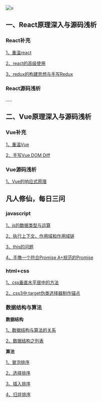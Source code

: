 ![u](https://user-images.githubusercontent.com/39695329/74309390-98663880-4da5-11ea-83b2-46c6990fec88.jpg)

## 一、React原理深入与源码浅析

### React补充

[1、重温react](https://github.com/xiaoliuing/_react-vue/issues/1)

[2、react的高级使用](https://github.com/xiaoliuing/_react-vue/issues/2)

[3、redux的构建思想与手写Redux](https://github.com/xiaoliuing/_react-vue/issues/5)

### React源码浅析

.....


## 二、Vue原理深入与源码浅析

### Vue补充

[1、重温Vue](https://github.com/xiaoliuing/_react-vue/issues/3)

[2、手写Vue DOM Diff](https://github.com/xiaoliuing/_react-vue/issues/4)

### Vue源码浅析

[1、Vue的响应式原理](https://github.com/xiaoliuing/_react-vue/issues/16)


## 凡人修仙，每日三问

### javascript

[1、js的数据类型与运算](https://github.com/xiaoliuing/_react-vue/issues/7)

[2、执行上下文、作用域和作用域链](https://github.com/xiaoliuing/_react-vue/issues/8)

[3、this的问题]()

[4、手撸一个符合Promise A+规范的Promise]()

### html+css

[1、css垂直水平居中的方法](https://github.com/xiaoliuing/_react-vue/issues/12)

[2、css3中:target伪类选择器制作锚点](https://github.com/xiaoliuing/_react-vue/issues/15)

### 数据结构与算法

**数据结构**

[1、数据结构与算法的关系](https://github.com/xiaoliuing/_react-vue/issues/6)

[2、数据结构之列表](https://github.com/xiaoliuing/_react-vue/issues/9)

**算法**

[1、冒泡排序](https://github.com/xiaoliuing/_react-vue/issues/10)

[2、选择排序](https://github.com/xiaoliuing/_react-vue/issues/11)

[3、插入排序](https://github.com/xiaoliuing/_react-vue/issues/13)

[4、归并排序](https://github.com/xiaoliuing/_react-vue/issues/14)

